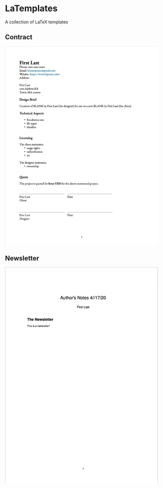 # LaTemplates
A collection of LaTeX templates

## Contract
![image preview of the contract pdf](./contract.png)

## Newsletter
![image preview of the newsletter pdf](./newsletter.png)
